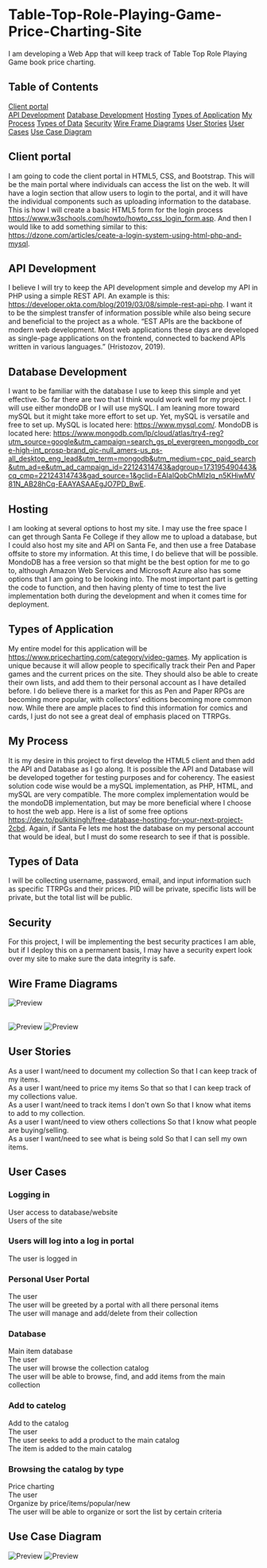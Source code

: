 # Table-Top-Role-Playing-Game-Price-Charting-Site
I am developing a Web App that will keep track of Table Top Role Playing Game book price charting.
## Table of Contents
[Client portal](https://github.com/wavesymphony/Table-Top-RPG-Price-Charting-Site/blob/main/README.md#client-portal)<br>
[API Development](https://github.com/wavesymphony/Table-Top-RPG-Price-Charting-Site/blob/main/README.md#api-development)
[Database Development](https://github.com/wavesymphony/Table-Top-RPG-Price-Charting-Site/blob/main/README.md#database-development)
[Hosting](https://github.com/wavesymphony/Table-Top-RPG-Price-Charting-Site/blob/main/README.md#hosting)
[Types of Application](https://github.com/wavesymphony/Table-Top-RPG-Price-Charting-Site/blob/main/README.md#types-of-application)
[My Process](https://github.com/wavesymphony/Table-Top-RPG-Price-Charting-Site/blob/main/README.md#my-process)
[Types of Data](https://github.com/wavesymphony/Table-Top-RPG-Price-Charting-Site/blob/main/README.md#types-of-data)
[Security](https://github.com/wavesymphony/Table-Top-RPG-Price-Charting-Site/blob/main/README.md#security)
[Wire Frame Diagrams](https://github.com/wavesymphony/Table-Top-RPG-Price-Charting-Site/blob/main/README.md#wire-frame-diagrams)
[User Stories](https://github.com/wavesymphony/Table-Top-RPG-Price-Charting-Site/blob/main/README.md#user-stories)
[User Cases](https://github.com/wavesymphony/Table-Top-RPG-Price-Charting-Site/blob/main/README.md#user-cases)
[Use Case Diagram](https://github.com/wavesymphony/Table-Top-RPG-Price-Charting-Site/blob/main/README.md#use-case-diagram)
## Client portal
I am going to code the client portal in HTML5, CSS, and Bootstrap. This will be the main portal where individuals can access the list on the web. It will have a login section that allow users to login to the portal, and it will have the individual components such as uploading information to the database. This is how I will create a basic HTML5 form for the login process https://www.w3schools.com/howto/howto_css_login_form.asp. And then I would like to add something similar to this: https://dzone.com/articles/ceate-a-login-system-using-html-php-and-mysql. 
## API Development
I believe I will try to keep the API development simple and develop my API in PHP using a simple REST API. An example is this: https://developer.okta.com/blog/2019/03/08/simple-rest-api-php. I want it to be the simplest transfer of information possible while also being secure and beneficial to the project as a whole. “EST APIs are the backbone of modern web development. Most web applications these days are developed as single-page applications on the frontend, connected to backend APIs written in various languages.” (Hristozov, 2019).
## Database Development
I want to be familiar with the database I use to keep this simple and yet effective. So far there are two that I think would work well for my project. I will use either mondoDB or I will use mySQL. I am leaning more toward mySQL but it might take more effort to set up. Yet, mySQL is versatile and free to set up. MySQL is located here: https://www.mysql.com/. MondoDB is located here: https://www.mongodb.com/lp/cloud/atlas/try4-reg?utm_source=google&utm_campaign=search_gs_pl_evergreen_mongodb_core-high-int_prosp-brand_gic-null_amers-us_ps-all_desktop_eng_lead&utm_term=mongodb&utm_medium=cpc_paid_search&utm_ad=e&utm_ad_campaign_id=22124314743&adgroup=173195490443&cq_cmp=22124314743&gad_source=1&gclid=EAIaIQobChMIzIq_n5KHiwMV81N_AB28hCq-EAAYASAAEgJO7PD_BwE. 
## Hosting
I am looking at several options to host my site. I may use the free space I can get through Santa Fe College if they allow me to upload a database, but I could also host my site and API on Santa Fe, and then use a free Database offsite to store my information. At this time, I do believe that will be possible. MondoDB has a free version so that might be the best option for me to go to, although Amazon Web Services and Microsoft Azure also has some options that I am going to be looking into. The most important part is getting the code to function, and then having plenty of time to test the live implementation both during the development and when it comes time for deployment. 
## Types of Application
My entire model for this application will be https://www.pricecharting.com/category/video-games. My application is unique because it will allow people to specifically track their Pen and Paper games and the current prices on the site. They should also be able to create their own lists, and add them to their personal account as I have detailed before. I do believe there is a market for this as Pen and Paper RPGs are becoming more popular, with collectors’ editions becoming more common now. While there are ample places to find this information for comics and cards, I just do not see a great deal of emphasis placed on TTRPGs.  

## My Process
It is my desire in this project to first develop the HTML5 client and then add the API and Database as I go along. It is possible the API and Database will be developed together for testing purposes and for coherency. The easiest solution code wise would be a mySQL implementation, as PHP, HTML, and mySQL are very compatible. The more complex implementation would be the mondoDB implementation, but may be more beneficial where I choose to host the web app. Here is a list of some free options https://dev.to/pulkitsingh/free-database-hosting-for-your-next-project-2cbd. Again, if Santa Fe lets me host the database on my personal account that would be ideal, but I must do some research to see if that is possible.
## Types of Data
I will be collecting username, password, email, and input information such as specific TTRPGs and their prices. PID will be private, specific lists will be private, but the total list will be public. 
## Security
For this project, I will be implementing the best security practices I am able, but if I deploy this on a permanent basis, I may have a security expert look over my site to make sure the data integrity is safe. 

## Wire Frame Diagrams
![Preview](https://github.com/wavesymphony/Table-Top-RPG-Price-Charting-Site/blob/Images/architecturediagram.drawio.png?raw=true)</p>	
![Preview](https://github.com/wavesymphony/Table-Top-RPG-Price-Charting-Site/blob/Images/TTRPGPriceChartWireFrame.drawio-2.png?raw=true)
![Preview](https://github.com/wavesymphony/Table-Top-RPG-Price-Charting-Site/blob/Images/Database%20PHP.drawio-2.png?raw=true)

## User Stories
As a user I want/need to document my collection So that I can keep track of my items.<br>
As a user I want/need to price my items So that so that I can keep track of my collections value.<br>
As a user I want/need to track items I don't own So that I know what items to add to my collection.<br>
As a user I want/need to view others collections So that I know what people are buying/selling.<br>
As a user I want/need to see what is being sold So that I can sell my own items.<br>

## User Cases
### Logging in
User access to database/website<br>
Users of the site<br>
### Users will log into a log in portal
The user is logged in<br>
### Personal User Portal
The user<br>
The user will be greeted by a portal with all there personal items<br>
The user will manage and add/delete from their collection<br>
### Database
Main item database<br>
The user<br>
The user will browse the collection catalog<br>
The user will be able to browse, find, and add items from the main collection<br>
### Add to catelog
Add to the catalog<br>
The user<br>
The user seeks to add a product to the main catalog<br>
The item is added to the main catalog<br>
### Browsing the catalog by type
Price charting<br>
The user<br>
Organize by price/items/popular/new<br>
The user will be able to organize or sort the list by certain criteria<br>

## Use Case Diagram
![Preview](https://github.com/wavesymphony/Table-Top-RPG-Price-Charting-Site/blob/Images/UserCases.drawio.png?raw=true)
![Preview](https://github.com/wavesymphony/Table-Top-RPG-Price-Charting-Site/blob/Images/UserCase.drawio.png?raw=true)
